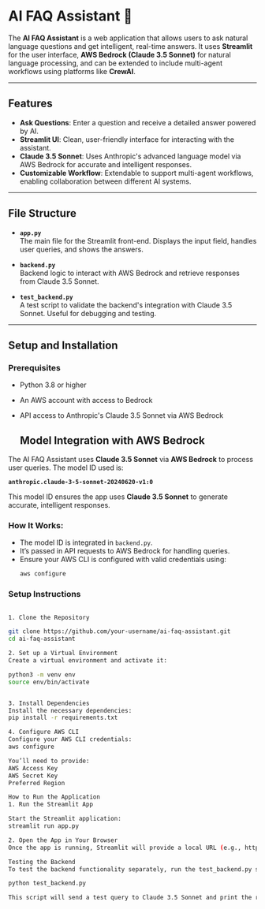 # AI FAQ Assistant 🤖

The **AI FAQ Assistant** is a web application that allows users to ask natural language questions and get intelligent, real-time answers. It uses **Streamlit** for the user interface, **AWS Bedrock (Claude 3.5 Sonnet)** for natural language processing, and can be extended to include multi-agent workflows using platforms like **CrewAI**.

---

## Features

- **Ask Questions**: Enter a question and receive a detailed answer powered by AI.
- **Streamlit UI**: Clean, user-friendly interface for interacting with the assistant.
- **Claude 3.5 Sonnet**: Uses Anthropic's advanced language model via AWS Bedrock for accurate and intelligent responses.
- **Customizable Workflow**: Extendable to support multi-agent workflows, enabling collaboration between different AI systems.

---

## File Structure

- **`app.py`**  
  The main file for the Streamlit front-end. Displays the input field, handles user queries, and shows the answers.  

- **`backend.py`**  
  Backend logic to interact with AWS Bedrock and retrieve responses from Claude 3.5 Sonnet.  

- **`test_backend.py`**  
  A test script to validate the backend's integration with Claude 3.5 Sonnet. Useful for debugging and testing.  

---

## Setup and Installation

### Prerequisites

- Python 3.8 or higher
- An AWS account with access to Bedrock
- API access to Anthropic's Claude 3.5 Sonnet via AWS Bedrock

  ## Model Integration with AWS Bedrock

The AI FAQ Assistant uses **Claude 3.5 Sonnet** via **AWS Bedrock** to process user queries. The model ID used is:

**`anthropic.claude-3-5-sonnet-20240620-v1:0`**

This model ID ensures the app uses **Claude 3.5 Sonnet** to generate accurate, intelligent responses.

### How It Works:
- The model ID is integrated in `backend.py`.
- It’s passed in API requests to AWS Bedrock for handling queries.
- Ensure your AWS CLI is configured with valid credentials using:
  ```bash
  aws configure


### Setup Instructions

```bash

1. Clone the Repository

git clone https://github.com/your-username/ai-faq-assistant.git
cd ai-faq-assistant

2. Set up a Virtual Environment
Create a virtual environment and activate it:

python3 -m venv env
source env/bin/activate


3. Install Dependencies
Install the necessary dependencies:
pip install -r requirements.txt

4. Configure AWS CLI
Configure your AWS CLI credentials:
aws configure

You’ll need to provide:
AWS Access Key
AWS Secret Key
Preferred Region

How to Run the Application
1. Run the Streamlit App

Start the Streamlit application:
streamlit run app.py

2. Open the App in Your Browser
Once the app is running, Streamlit will provide a local URL (e.g., http://localhost:8501). Open this URL in your browser to interact with the assistant.

Testing the Backend
To test the backend functionality separately, run the test_backend.py script:

python test_backend.py

This script will send a test query to Claude 3.5 Sonnet and print the response in the terminal.
